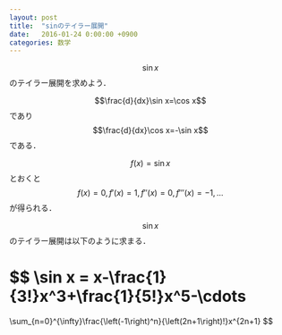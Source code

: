 ```yaml
---
layout: post
title:  "sinのテイラー展開"
date:   2016-01-24 0:00:00 +0900
categories: 数学
---
```

$$\sin x$$のテイラー展開を求めよう．

$$\frac{d}{dx}\sin x=\cos x$$であり
$$\frac{d}{dx}\cos x=-\sin x$$である．

$$f\left(x\right)=\sin x$$とおくと
$$f\left(x\right)=0,f'\left(x\right)=1,
f''\left(x\right)=0,f'''\left(x\right)=-1,\dots
$$が得られる．

$$\sin x$$のテイラー展開は以下のように求まる．

$$
\sin x =
x-\frac{1}{3!}x^3+\frac{1}{5!}x^5-\cdots
=
\sum_{n=0}^{\infty}\frac{\left(-1\right)^n}{\left(2n+1\right)!}x^{2n+1}
$$
